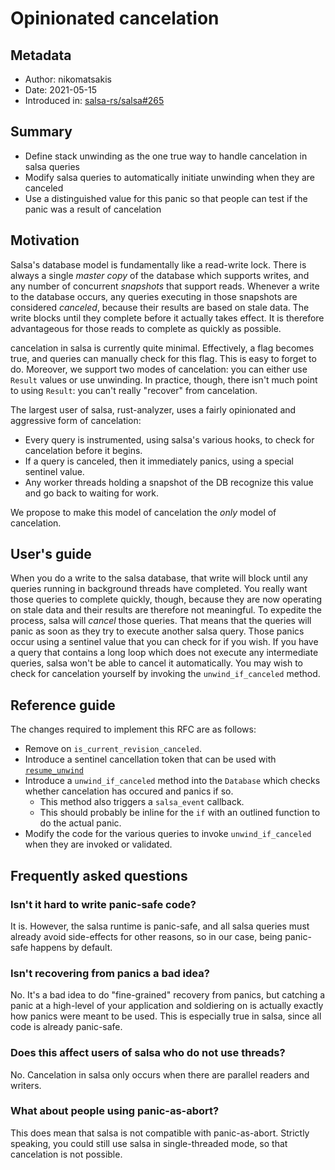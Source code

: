 # Opinionated cancelation

## Metadata

* Author: nikomatsakis
* Date: 2021-05-15
* Introduced in: [salsa-rs/salsa#265](https://github.com/salsa-rs/salsa/pull/265)

## Summary

* Define stack unwinding as the one true way to handle cancelation in salsa queries
* Modify salsa queries to automatically initiate unwinding when they are canceled
* Use a distinguished value for this panic so that people can test if the panic was a result of cancelation

## Motivation

Salsa's database model is fundamentally like a read-write lock. There is always a single *master copy* of the database which supports writes, and any number of concurrent *snapshots* that support reads. Whenever a write to the database occurs, any queries executing in those snapshots are considered *canceled*, because their results are based on stale data. The write blocks until they complete before it actually takes effect. It is therefore advantageous for those reads to complete as quickly as possible.

cancelation in salsa is currently quite minimal. Effectively, a flag becomes true, and queries can manually check for this flag. This is easy to forget to do. Moreover, we support two modes of cancelation: you can either use `Result` values or use unwinding. In practice, though, there isn't much point to using `Result`: you can't really "recover" from cancelation.

The largest user of salsa, rust-analyzer, uses a fairly opinionated and aggressive form of cancelation:

* Every query is instrumented, using salsa's various hooks, to check for cancelation before it begins.
* If a query is canceled, then it immediately panics, using a special sentinel value.
* Any worker threads holding a snapshot of the DB recognize this value and go back to waiting for work.

We propose to make this model of cancelation the *only* model of cancelation.

## User's guide

When you do a write to the salsa database, that write will block until any queries running in background threads have completed. You really want those queries to complete quickly, though, because they are now operating on stale data and their results are therefore not meaningful. To expedite the process, salsa will *cancel* those queries. That means that the queries will panic as soon as they try to execute another salsa query. Those panics occur using a sentinel value that you can check for if you wish. If you have a query that contains a long loop which does not execute any intermediate queries, salsa won't be able to cancel it automatically. You may wish to check for cancelation yourself by invoking the `unwind_if_canceled` method.

## Reference guide

The changes required to implement this RFC are as follows:

* Remove on `is_current_revision_canceled`.
* Introduce a sentinel cancellation token that can be used with [`resume_unwind`](https://doc.rust-lang.org/std/panic/fn.resume_unwind.html)
* Introduce a `unwind_if_canceled` method into the `Database` which checks whether cancelation has occured and panics if so.
    * This method also triggers a `salsa_event` callback.
    * This should probably be inline for the `if` with an outlined function to do the actual panic.
* Modify the code for the various queries to invoke `unwind_if_canceled` when they are invoked or validated.

## Frequently asked questions

### Isn't it hard to write panic-safe code?

It is. However, the salsa runtime is panic-safe, and all salsa queries must already avoid side-effects for other reasons, so in our case, being panic-safe happens by default.

### Isn't recovering from panics a bad idea?

No. It's a bad idea to do "fine-grained" recovery from panics, but catching a panic at a high-level of your application and soldiering on is actually exactly how panics were meant to be used. This is especially true in salsa, since all code is already panic-safe.

### Does this affect users of salsa who do not use threads?

No. Cancelation in salsa only occurs when there are parallel readers and writers.

### What about people using panic-as-abort?

This does mean that salsa is not compatible with panic-as-abort. Strictly speaking, you could still use salsa in single-threaded mode, so that cancelation is not possible.


